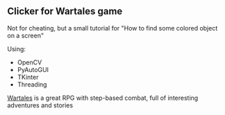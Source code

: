 ## Clicker for Wartales game

Not for cheating, but a small tutorial for "How to find some colored object on a screen"

Using:
- OpenCV
- PyAutoGUI
- TKinter
- Threading

[Wartales](https://store.steampowered.com/app/1527950/Wartales/) is a great RPG with step-based combat, full of interesting adventures and stories